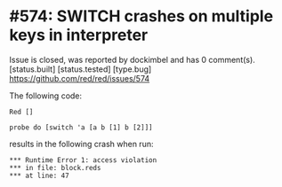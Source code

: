 
#574: SWITCH crashes on multiple keys in interpreter
================================================================================
Issue is closed, was reported by dockimbel and has 0 comment(s).
[status.built] [status.tested] [type.bug]
<https://github.com/red/red/issues/574>

The following code:

```
Red []

probe do [switch 'a [a b [1] b [2]]]
```

results in the following crash when run:

```
*** Runtime Error 1: access violation
*** in file: block.reds
*** at line: 47
```



